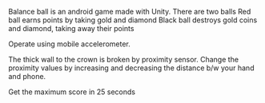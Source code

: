 Balance ball is an android game made with Unity. 
There are two balls
Red ball earns points by taking gold and diamond
Black ball destroys gold coins and diamond, taking away their points

Operate using mobile accelerometer.

The thick wall to the crown is broken by proximity sensor.
Change the proximity values by increasing and decreasing the distance b/w your hand
and phone.

Get the maximum score in 25 seconds
